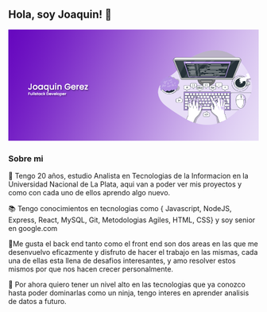 ## Hola, soy Joaquin! 👋 


![Introduccion al readme.md](/gitportada.png "Joaquin Gerez FullStack Developer")


### Sobre mi

🌱 Tengo 20 años, estudio Analista en Tecnologias de la Informacion en la Universidad Nacional de La Plata, aqui van a poder ver mis proyectos y como con cada uno de ellos aprendo algo nuevo. 

📚 Tengo conocimientos en tecnologias como { Javascript, NodeJS, Express, React, MySQL, Git, Metodologias Agiles, HTML, CSS} y soy senior en google.com

💞Me gusta el back end tanto como el front end son dos areas en las que me desenvuelvo eficazmente y disfruto de hacer el trabajo en las mismas, cada una de ellas esta llena de desafios interesantes, y amo resolver estos mismos por que nos hacen crecer personalmente. 

👀 Por ahora quiero tener un nivel alto en las tecnologias que ya conozco hasta poder dominarlas como un ninja, tengo interes en aprender analisis de datos a futuro.




<!---
JoaquinLGerez/JoaquinLGerez is a ✨ special ✨ repository because its `README.md` (this file) appears on your GitHub profile.
You can click the Preview link to take a look at your changes.
--->


